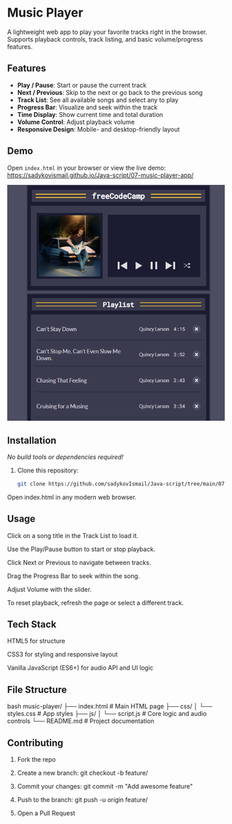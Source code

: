 # Music Player

A lightweight web app to play your favorite tracks right in the browser. Supports playback controls, track listing, and basic volume/progress features.

## Features

- **Play / Pause**: Start or pause the current track  
- **Next / Previous**: Skip to the next or go back to the previous song  
- **Track List**: See all available songs and select any to play  
- **Progress Bar**: Visualize and seek within the track  
- **Time Display**: Show current time and total duration  
- **Volume Control**: Adjust playback volume  
- **Responsive Design**: Mobile- and desktop-friendly layout  

## Demo

Open `index.html` in your browser or view the live demo:  
<https://sadykovismail.github.io/Java-script/07-music-player-app/>

![Screenshot of the Music Player app](./screenshot.png)

## Installation

_No build tools or dependencies required!_

1. Clone this repository:  
   ```bash
   git clone https://github.com/sadykovIsmail/Java-script/tree/main/07-music-player-app
Open index.html in any modern web browser.

## Usage
Click on a song title in the Track List to load it.

Use the Play/Pause button to start or stop playback.

Click Next or Previous to navigate between tracks.

Drag the Progress Bar to seek within the song.

Adjust Volume with the slider.

To reset playback, refresh the page or select a different track.

## Tech Stack
HTML5 for structure

CSS3 for styling and responsive layout

Vanilla JavaScript (ES6+) for audio API and UI logic

## File Structure
bash
music-player/
├── index.html           # Main HTML page
├── css/
│   └── styles.css       # App styles
├── js/
│   └── script.js        # Core logic and audio controls
└── README.md            # Project documentation
## Contributing
1) Fork the repo

2) Create a new branch:
git checkout -b feature/<your-branch-name>

3) Commit your changes:
git commit -m "Add awesome feature"

4) Push to the branch:
git push -u origin feature/<your-branch-name>

5) Open a Pull Request